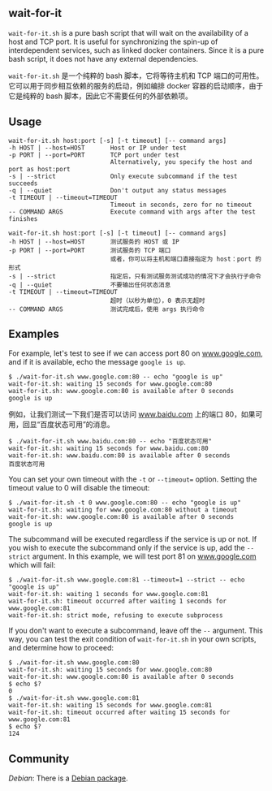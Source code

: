 ## wait-for-it

`wait-for-it.sh` is a pure bash script that will wait on the availability of a host and TCP port.  It is useful for synchronizing the spin-up of interdependent services, such as linked docker containers.  Since it is a pure bash script, it does not have any external dependencies.

`wait-for-it.sh` 是一个纯粹的 bash 脚本，它将等待主机和 TCP 端口的可用性。它可以用于同步相互依赖的服务的启动，例如编排 docker 容器的启动顺序，由于它是纯粹的 bash 脚本，因此它不需要任何的外部依赖项。

## Usage

```
wait-for-it.sh host:port [-s] [-t timeout] [-- command args]
-h HOST | --host=HOST       Host or IP under test
-p PORT | --port=PORT       TCP port under test
                            Alternatively, you specify the host and port as host:port
-s | --strict               Only execute subcommand if the test succeeds
-q | --quiet                Don't output any status messages
-t TIMEOUT | --timeout=TIMEOUT
                            Timeout in seconds, zero for no timeout
-- COMMAND ARGS             Execute command with args after the test finishes
```

```
wait-for-it.sh host:port [-s] [-t timeout] [-- command args]
-h HOST | --host=HOST       测试服务的 HOST 或 IP
-p PORT | --port=PORT       测试服务的 TCP 端口
                            或者，你可以将主机和端口直接指定为 host：port 的形式
-s | --strict               指定后，只有测试服务测试成功的情况下才会执行子命令
-q | --quiet                不要输出任何状态消息
-t TIMEOUT | --timeout=TIMEOUT
                            超时（以秒为单位），0 表示无超时
-- COMMAND ARGS             测试完成后，使用 args 执行命令
```

## Examples

For example, let's test to see if we can access port 80 on www.google.com, and if it is available, echo the message `google is up`.

```
$ ./wait-for-it.sh www.google.com:80 -- echo "google is up"
wait-for-it.sh: waiting 15 seconds for www.google.com:80
wait-for-it.sh: www.google.com:80 is available after 0 seconds
google is up
```

例如，让我们测试一下我们是否可以访问 www.baidu.com 上的端口 80，如果可用，回显“百度状态可用”的消息。
```
$ ./wait-for-it.sh www.baidu.com:80 -- echo "百度状态可用"
wait-for-it.sh: waiting 15 seconds for www.baidu.com:80
wait-for-it.sh: www.baidu.com:80 is available after 0 seconds
百度状态可用
```

You can set your own timeout with the `-t` or `--timeout=` option.  Setting the timeout value to 0 will disable the timeout:

```
$ ./wait-for-it.sh -t 0 www.google.com:80 -- echo "google is up"
wait-for-it.sh: waiting for www.google.com:80 without a timeout
wait-for-it.sh: www.google.com:80 is available after 0 seconds
google is up
```

The subcommand will be executed regardless if the service is up or not.  If you wish to execute the subcommand only if the service is up, add the `--strict` argument. In this example, we will test port 81 on www.google.com which will fail:

```
$ ./wait-for-it.sh www.google.com:81 --timeout=1 --strict -- echo "google is up"
wait-for-it.sh: waiting 1 seconds for www.google.com:81
wait-for-it.sh: timeout occurred after waiting 1 seconds for www.google.com:81
wait-for-it.sh: strict mode, refusing to execute subprocess
```

If you don't want to execute a subcommand, leave off the `--` argument.  This way, you can test the exit condition of `wait-for-it.sh` in your own scripts, and determine how to proceed:

```
$ ./wait-for-it.sh www.google.com:80
wait-for-it.sh: waiting 15 seconds for www.google.com:80
wait-for-it.sh: www.google.com:80 is available after 0 seconds
$ echo $?
0
$ ./wait-for-it.sh www.google.com:81
wait-for-it.sh: waiting 15 seconds for www.google.com:81
wait-for-it.sh: timeout occurred after waiting 15 seconds for www.google.com:81
$ echo $?
124
```

## Community

*Debian*: There is a [Debian package](https://tracker.debian.org/pkg/wait-for-it).
